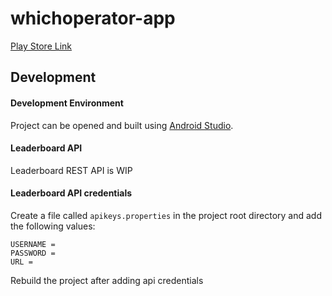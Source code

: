 # whichoperator-app

[Play Store Link](https://play.google.com/store/apps/details?id=ie.whichoperator.whichoperator)

## Development 
#### Development Environment
Project can be opened and built using [Android Studio](https://developer.android.com/studio).

#### Leaderboard API
Leaderboard REST API is WIP

#### Leaderboard API credentials
Create a file called `apikeys.properties` in the project root directory and add the following values:
```
USERNAME = 
PASSWORD = 
URL = 
```
Rebuild the project after adding api credentials


